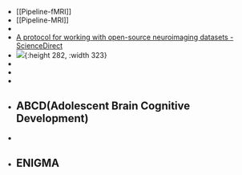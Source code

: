 - [[Pipeline-fMRI]]
- [[Pipeline-MRI]]
-
- [A protocol for working with open-source neuroimaging datasets - ScienceDirect](https://www.sciencedirect.com/science/article/pii/S2666166721007838?fr=RR-2&ref=pdf_download&rr=8c143d11fecf714f#fig1)
- ![](https://ars.els-cdn.com/content/image/1-s2.0-S2666166721007838-gr1.jpg){:height 282, :width 323}
-
-
-
- ABCD(Adolescent Brain Cognitive Development)
	-
-
- ENIGMA
	-
